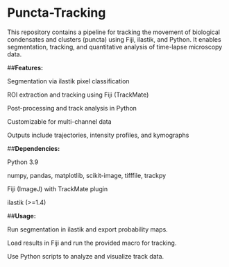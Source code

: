 # Puncta-Tracking

This repository contains a pipeline for tracking the movement of biological condensates and clusters (puncta) using Fiji, ilastik, and Python. It enables segmentation, tracking, and quantitative analysis of time-lapse microscopy data.

##**Features:**

Segmentation via ilastik pixel classification

ROI extraction and tracking using Fiji (TrackMate)

Post-processing and track analysis in Python

Customizable for multi-channel data

Outputs include trajectories, intensity profiles, and kymographs

##**Dependencies:**

Python 3.9

numpy, pandas, matplotlib, scikit-image, tifffile, trackpy

Fiji (ImageJ) with TrackMate plugin

ilastik (>=1.4)

##**Usage:**

Run segmentation in ilastik and export probability maps.

Load results in Fiji and run the provided macro for tracking.

Use Python scripts to analyze and visualize track data.
